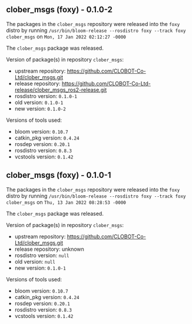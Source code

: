 ## clober_msgs (foxy) - 0.1.0-2

The packages in the `clober_msgs` repository were released into the `foxy` distro by running `/usr/bin/bloom-release --rosdistro foxy --track foxy clober_msgs` on `Mon, 17 Jan 2022 02:12:27 -0000`

The `clober_msgs` package was released.

Version of package(s) in repository `clober_msgs`:

- upstream repository: https://github.com/CLOBOT-Co-Ltd/clober_msgs.git
- release repository: https://github.com/CLOBOT-Co-Ltd-release/clober_msgs_ros2-release.git
- rosdistro version: `0.1.0-1`
- old version: `0.1.0-1`
- new version: `0.1.0-2`

Versions of tools used:

- bloom version: `0.10.7`
- catkin_pkg version: `0.4.24`
- rosdep version: `0.20.1`
- rosdistro version: `0.8.3`
- vcstools version: `0.1.42`


## clober_msgs (foxy) - 0.1.0-1

The packages in the `clober_msgs` repository were released into the `foxy` distro by running `/usr/bin/bloom-release --rosdistro foxy --track foxy clober_msgs` on `Thu, 13 Jan 2022 08:28:53 -0000`

The `clober_msgs` package was released.

Version of package(s) in repository `clober_msgs`:

- upstream repository: https://github.com/CLOBOT-Co-Ltd/clober_msgs.git
- release repository: unknown
- rosdistro version: `null`
- old version: `null`
- new version: `0.1.0-1`

Versions of tools used:

- bloom version: `0.10.7`
- catkin_pkg version: `0.4.24`
- rosdep version: `0.20.1`
- rosdistro version: `0.8.3`
- vcstools version: `0.1.42`


